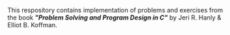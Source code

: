 This respository contains implementation of problems and exercises from the book ***"Problem Solving and Program Design in C"*** by Jeri R. Hanly & Elliot B. Koffman.
